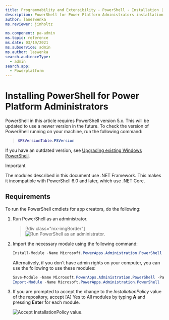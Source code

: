 ```yaml
---
title: Programmability and Extensibility - PowerShell - Installation | Microsoft Docs
description: PowerShell for Power Platform Administrators installation
author: laneswenka
ms.reviewer: jimholtz

ms.component: pa-admin
ms.topic: reference
ms.date: 03/19/2021
ms.subservice: admin
ms.author: laswenka
search.audienceType: 
  - admin
search.app:
  - Powerplatform
---
```


# Installing PowerShell for Power Platform Administrators
PowerShell in this article requires PowerShell version 5.x.  This will be updated to use a newer version in the future. To check the version of PowerShell running on your machine, run the following command:

> ```powershell
> $PSVersionTable.PSVersion
> ```

If you have an outdated version, see [Upgrading existing Windows PowerShell](/powershell/scripting/windows-powershell/install/installing-windows-powershell#upgrading-existing-windows-powershell).  

> [!IMPORTANT]
> The modules described in this document use .NET Framework. This makes it incompatible with PowerShell 6.0 and later, which use .NET Core. 

## Requirements
To run the PowerShell cmdlets for app creators, do the following:

1. Run PowerShell as an administrator.

   > [!div class="mx-imgBorder"] 
   > ![Run PowerShell as an administrator.](media/open-powershell-as-admin75.png "Run PowerShell as an administrator")

2. Import the necessary module using the following command:

    ```powershell
    Install-Module -Name Microsoft.PowerApps.Administration.PowerShell
    ```

    Alternatively, if you don't have admin rights on your computer, you can use the following to use these modules:

    ```powershell
    Save-Module -Name Microsoft.PowerApps.Administration.PowerShell -Path
    Import-Module -Name Microsoft.PowerApps.Administration.PowerShell
    ```

3. If you are prompted to accept the change to the *InstallationPolicy* value of the repository, accept [A] Yes to All modules by typing **A** and pressing **Enter** for each module.

   ![Accept InstallationPolicy value.](media/accept-installationpolicy-value75.png "Accept InstallationPolicy value")
